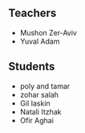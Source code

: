 ## Teachers
 - Mushon Zer-Aviv
 - Yuval Adam

 
## Students
 - poly and tamar
 - zohar salah
 - Gil Iaskin
 - Natali Itzhak
 - Ofir Aghai